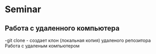 # Seminar
## Работа с удаленного компьютера
-git clone - создает клон (локальная копия) удаленого репозитора
Работа с удаленым компьютером
